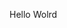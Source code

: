 Hello Wolrd









































































































































































































































































































































































































































































































































































































































































































































































































































































































































































































































































































































































































































































































































































































































































































































































































































































































































































































































































































































































































































































































































































































































































































































































































































































































































































































































































































































































































































































































































